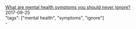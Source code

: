 [What are mental health symptoms you should never ignore?](https://www.quora.com/What-are-mental-health-symptoms-you-should-never-ignore)<br />
2017-09-25<br />
"tags": ["mental health", "symptoms", "ignore"]<br />
-<br />
